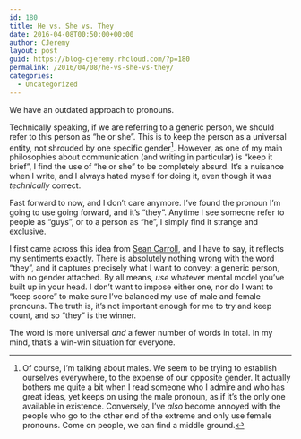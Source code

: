 ```yaml
---
id: 180
title: He vs. She vs. They
date: 2016-04-08T00:50:00+00:00
author: CJeremy
layout: post
guid: https://blog-cjeremy.rhcloud.com/?p=180
permalink: /2016/04/08/he-vs-she-vs-they/
categories:
  - Uncategorized
---
```

We have an outdated approach to pronouns.

Technically speaking, if we are referring to a generic person, we should refer to this person as &#8220;he or she&#8221;. This is to keep the person as a universal entity, not shrouded by one specific gender[^1]. However, as one of my main philosophies about communication (and writing in particular) is &#8220;keep it brief&#8221;, I find the use of &#8220;he or she&#8221; to be completely absurd. It&#8217;s a nuisance when I write, and I always hated myself for doing it, even though it was _technically_ correct.

Fast forward to now, and I don&#8217;t care anymore. I&#8217;ve found the pronoun I&#8217;m going to use going forward, and it&#8217;s &#8220;they&#8221;. Anytime I see someone refer to people as &#8220;guys&#8221;, or to a person as &#8220;he&#8221;, I simply find it strange and exclusive.

I first came across this idea from [Sean Carroll](http://www.preposterousuniverse.com/blog/2016/01/12/thats-just-what-they-would-say/), and I have to say, it reflects my sentiments exactly. There is absolutely nothing wrong with the word &#8220;they&#8221;, and it captures precisely what I want to convey: a generic person, with no gender attached. By all means, _use_ whatever mental model you&#8217;ve built up in your head. I don&#8217;t want to impose either one, nor do I want to &#8220;keep score&#8221; to make sure I&#8217;ve balanced my use of male and female pronouns. The truth is, it&#8217;s not important enough for me to try and keep count, and so &#8220;they&#8221; is the winner.

The word is more universal _and_ a fewer number of words in total. In my mind, that&#8217;s a win-win situation for everyone.

[^1]: Of course, I&#8217;m talking about males. We seem to be trying to establish ourselves everywhere, to the expense of our opposite gender. It actually bothers me quite a bit when I read someone who I admire and who has great ideas, yet keeps on using the male pronoun, as if it&#8217;s the only one available in existence. Conversely, I&#8217;ve _also_ become annoyed with the people who go to the other end of the extreme and only use female pronouns. Come on people, we can find a middle ground.